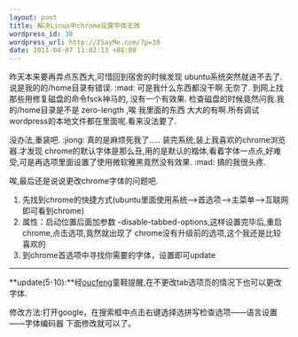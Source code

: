 ```yaml
--- 
layout: post
title: 解决Linux中chrome设置字体无效
wordpress_id: 38
wordpress_url: http://ISayMe.com/?p=38
date: 2011-04-07 11:02:13 +08:00
---
```

昨天本来要再弄点东西大,可惜回到宿舍的时候发现 ubuntu系统突然就进不去了.说是我的的/home目录有错误. :mad:
可是我什么东西都没干啊.无奈了. 到网上找那些用修复磁盘的命令fsck神马的, 没有一个有效果.  检查磁盘的时候竟然问我.我的/home目录是不是 zero-length ,唉 我里面的东西 大大的有啊.所有调试wordpress的本地文件都在里面呢.看来没法要了.

没办法,重装吧. :jiong:  真的是麻烦死我了.....
装完系统,装上我喜欢的chrome浏览器.才发现 chrome的默认字体是那么丑,用的是默认的楷体,看着字体一点点,好难受,可是再选项里面设置了使用微软雅黑竟然没有效果. :mad:  搞的我很头疼.

唉,最后还是说说更改chrome字体的问题吧.

1. 先找到chrome的快捷方式(ubuntu里面使用系统--&gt;首选项--&gt;主菜单--&gt;互联网 即可看到chrome)
2. 属性：启动位置后面加参数 -disable-tabbed-options,这样设置完毕后,重启chrome,点击选项,竟然就出现了 chrome没有升级前的选项,这个我还是比较喜欢的
3. 到chrome首选项中寻找你需要的字体，设置即可update

- - -

**update(5-10):**经[oucfeng](http://isayme.com/2011/04/38-new-chrome-set-the-font/#comment-547)童鞋提醒,在不更改tab选项页的情况下也可以更改字体.

修改方法:打开google，在搜索框中点击右键选择选拼写检查选项——语言设置——字体编码器 下面修改就可以了。
